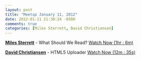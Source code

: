 ```yaml
---
layout: post
title: "Meetup January 11, 2012"
date: 2012-01-11 21:30:24 -0500
comments: true
categories: [Miles Sterrett, David Christiansen]
---
```



**[Miles Sterrett](https://twitter.com/mileszs)** - What Should We Read?
[Watch Now (1hr : 6m)](http://podcast.404dev.com/episodes/054_Miles_Sterrett-What_Should_We_Read.m4v)


**[David Christiansen](https://twitter.com/aldos)** - HTML5 Uploader
[Watch Now (12m : 35s)](http://podcast.404dev.com/episodes/055_David_Christiansen-HTML5_uploader.m4v)
